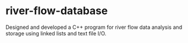 # river-flow-database
Designed and developed a C++ program for river flow data analysis and storage using linked lists and text file I/O.
